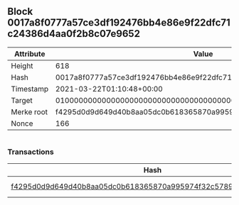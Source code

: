 ## Block 0017a8f0777a57ce3df192476bb4e86e9f22dfc71c24386d4aa0f2b8c07e9652

Attribute | Value
--- | ---
Height | 618
Hash | 0017a8f0777a57ce3df192476bb4e86e9f22dfc71c24386d4aa0f2b8c07e9652
Timestamp | 2021-03-22T01:10:48+00:00
Target | 0100000000000000000000000000000000000000000000000000000000000000
Merke root | f4295d0d9d649d40b8aa05dc0b618365870a995974f32c5789805d38a9af9023
Nonce | 166

```

```

### Transactions

Hash | Amount
--- | ---
[f4295d0d9d649d40b8aa05dc0b618365870a995974f32c5789805d38a9af9023](f4295d0d9d649d40b8aa05dc0b618365870a995974f32c5789805d38a9af9023.md) | 10.00000000 SKEPTI 

